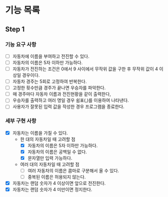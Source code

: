 # 기능 목록

## Step 1

### 기능 요구 사항

- [ ] 자동차에 이름을 부여하고 전진할 수 있다.
- [ ] 자동차의 이름은 5자 이하만 가능하다.
- [ ] 자동차가 전진하는 조건은 0에서 9 사이에서 무작위 값을 구한 후 무작위 값이 4 이상일 경우이다.
- [ ] 자동차 경주는 5회로 고정하여 반복한다.
- [ ] 고정한 횟수만큼 경주가 끝나면 우승자를 파악한다.
- [ ] 매 경주마다 자동차 이름과 전진현황을 같이 출력한다,
- [ ] 우승자를 출력하고 여러 명일 경우 쉼표(,)를 이용하여 나타낸다.
- [ ] 사용자가 잘못된 입력 값을 작성한 경우 프로그램을 종료한다.

### 세부 구현 사항

- [x] 자동차는 이름을 가질 수 있다.
  - 한 대의 자동차일 때 고려할 점
    - [x] 자동차의 이름은 5자 이하만 가능하다.
    - [x] 자동차의 이름은 공백일 수 없다.
    - [x] 문자열만 입력 가능하다.
  - 여러 대의 자동차일 때 고려할 점
    - [ ] 여러 자동차의 이름은 콤마로 구분해서 올 수 있다.
    - [ ] 중복된 이름은 허용되지 않는다.
- [x] 자동차는 랜덤 숫자가 4 이상이면 앞으로 전진한다.
- [x] 자동차는 랜덤 숫자가 4 미만이면 정지한다.
